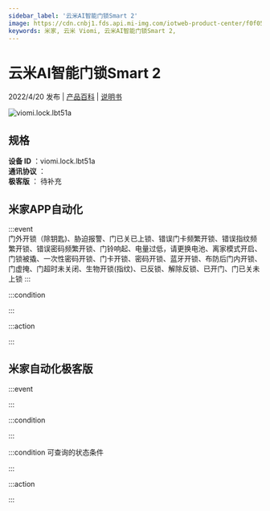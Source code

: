 ```yaml
---
sidebar_label: '云米AI智能门锁Smart 2'
image: https://cdn.cnbj1.fds.api.mi-img.com/iotweb-product-center/f0f05a2451d8a438eed5c70dbd2242f9_1648716348813.png?GalaxyAccessKeyId=AKVGLQWBOVIRQ3XLEW&Expires=9223372036854775807&Signature=fP1Uw7HMhJEwb8X6QYp80TXnl6I=
keywords: 米家, 云米 Viomi, 云米AI智能门锁Smart 2, 
---
```

# 云米AI智能门锁Smart 2

2022/4/20 发布 | [产品百科](https://home.mi.com/webapp/content/baike/product/index.html?model=viomi.lock.lbt51a/) | [说明书](https://home.mi.com/views/introduction.html?model=viomi.lock.lbt51a&region=cn)

![viomi.lock.lbt51a](https://cdn.cnbj1.fds.api.mi-img.com/iotweb-product-center/f0f05a2451d8a438eed5c70dbd2242f9_1648716348813.png?GalaxyAccessKeyId=AKVGLQWBOVIRQ3XLEW&Expires=9223372036854775807&Signature=fP1Uw7HMhJEwb8X6QYp80TXnl6I=)

## 规格  
> 
**设备 ID** ：viomi.lock.lbt51a  
**通讯协议** ：  
**极客版**  ： 待补充 


## 米家APP自动化  

:::event  
门外开锁（除钥匙)、胁迫报警、门已关已上锁、错误门卡频繁开锁、错误指纹频繁开锁、错误密码频繁开锁、门铃响起、电量过低，请更换电池、离家模式开启、门锁被撬、一次性密码开锁、门卡开锁、密码开锁、蓝牙开锁、布防后门内开锁、门虚掩、门超时未关闭、生物开锁(指纹)、已反锁、解除反锁、已开门、门已关未上锁
:::

:::condition  

:::

:::action   

:::

## 米家自动化极客版  

:::event  

:::

:::condition  

:::

:::condition 可查询的状态条件  

:::

:::action  

:::

        
